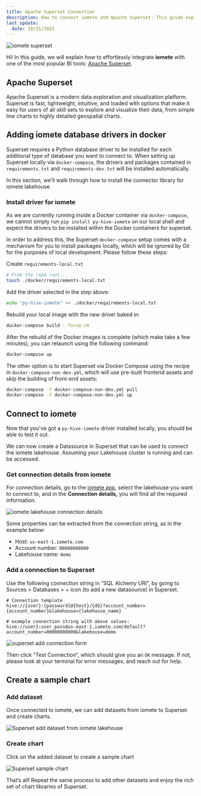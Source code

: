 ```yaml
---
title: Apache Superset Connection
description: How to connect iomete and Apache Superset. This guide explains how to effortlessly integrate iomete with one of the most popular BI tools Apache Superset
last_update:
  date: 10/31/2022
---
```

![iomete superset](/img/guides/apache-superset-iomete/iomete-superset.png)

Hi! In this guide, we will explain how to effortlessly integrate **iomete** with one of the most popular BI tools: [Apache Superset](https://superset.apache.org/).

## Apache Superset

Apache Superset is a modern data exploration and visualization platform. Superset is fast, lightweight, intuitive, and loaded with options that make it easy for users of all skill sets to explore and visualize their data, from simple line charts to highly detailed geospatial charts.

## Adding iomete database drivers in docker

Superset requires a Python database driver to be installed for each additional type of database you want to connect to. When setting up Superset locally via `docker-compose`, the drivers and packages contained in `requirements.txt` and `requirements-dev.txt` will be installed automatically.

In this section, we'll walk through how to install the connector library for iomete lakehouse.

### Install driver for iomete

As we are currently running inside a Docker container via `docker-compose`, we cannot simply run `pip install py-hive-iomete` on our local shell and expect the drivers to be installed within the Docker containers for superset.

In order to address this, the Superset `docker-compose` setup comes with a mechanism for you to install packages locally, which will be ignored by Git for the purposes of local development. Please follow these steps:

Create `requirements-local.txt`

```bash
# From the repo root...
touch ./docker/requirements-local.txt
```

Add the driver selected in the step above:

```bash
echo "py-hive-iomete" >> ./docker/requirements-local.txt
```

Rebuild your local image with the new driver baked in:

```bash
docker-compose build --force-rm
```

After the rebuild of the Docker images is complete (which make take a few minutes), you can relaunch using the following command:

```bash
docker-compose up
```

The other option is to start Superset via Docker Compose using the recipe in `docker-compose-non-dev.yml`, which will use pre-built frontend assets and skip the building of front-end assets:

```bash
docker-compose -f docker-compose-non-dev.yml pull
docker-compose -f docker-compose-non-dev.yml up
```

## Connect to iomete

Now that you've got a `py-hive-iomete` driver installed locally, you should be able to test it out.

We can now create a Datasource in Superset that can be used to connect the iomete lakehouse. Assuming your Lakehouse cluster is running and can be accessed.

### Get connection details from iomete

For connection details, go to the [iomete app](https://app.iomete.com/), select the lakehouse you want to connect to, and in the **Connection details,** you will find all the required information.

![iomete lakehouse connection details](/img/guides/bi-connections/connection-details.png)

Some properties can be extracted from the connection string, as in the example below:

- Host: `us-east-1.iomete.com`
- Account number: `00000000000`
- Lakehouse name: `demo`

### Add a connection to Superset

Use the following connection string in “SQL Alchemy URI”, by going to Sources > Databases > + icon (to add a new datasource) in Superset.

```
# Connection template
hive://{user}:{password}@{host}/{db}?account_number={account_number}&lakehouse={lakehouse_name}

# example connection string with above values:
hive://user1:user_pass@us-east-1.iomete.com/default?account_number=00000000000&lakehouse=demo
```

![superset add connection form](/img/guides/apache-superset-iomete/superset_iomete_connection.jpg)

Then click “Test Connection”, which should give you an `OK` message. If not, please look at your terminal for error messages, and reach out for help.

## Create a sample chart

### Add dataset

Once connected to iomete, we can add datasets from iomete to Superset and create charts.

![Superset add dataset from iomete lakehouse](/img/guides/apache-superset-iomete/add-dataset.png)

### Create chart

Click on the added dataset to create a sample chart

![Superset sample chart](/img/guides/apache-superset-iomete/sample-chart.png)

That’s all! Repeat the same process to add other datasets and enjoy the rich set of chart libraries of Superset.